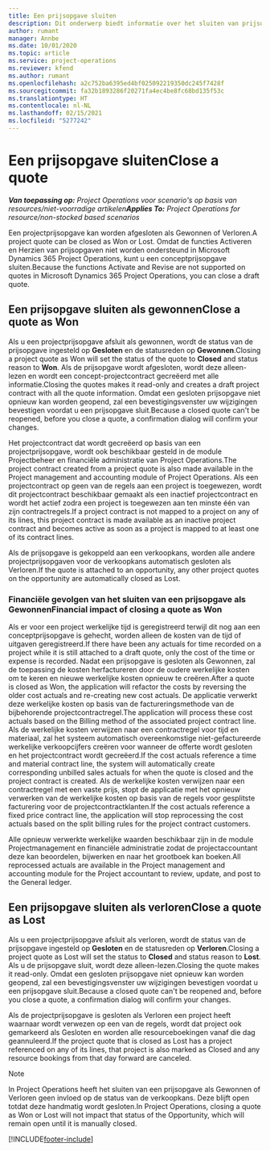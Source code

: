 ```yaml
---
title: Een prijsopgave sluiten
description: Dit onderwerp biedt informatie over het sluiten van prijsopgaven in Project Operations.
author: rumant
manager: Annbe
ms.date: 10/01/2020
ms.topic: article
ms.service: project-operations
ms.reviewer: kfend
ms.author: rumant
ms.openlocfilehash: a2c752ba6395ed4bf025092219350dc245f7428f
ms.sourcegitcommit: fa32b1893286f20271fa4ec4be8fc68bd135f53c
ms.translationtype: HT
ms.contentlocale: nl-NL
ms.lasthandoff: 02/15/2021
ms.locfileid: "5277242"
---
```

# <a name="close-a-quote"></a><span data-ttu-id="601c9-103">Een prijsopgave sluiten</span><span class="sxs-lookup"><span data-stu-id="601c9-103">Close a quote</span></span>

<span data-ttu-id="601c9-104">_**Van toepassing op:** Project Operations voor scenario's op basis van resources/niet-voorradige artikelen_</span><span class="sxs-lookup"><span data-stu-id="601c9-104">_**Applies To:** Project Operations for resource/non-stocked based scenarios_</span></span>

<span data-ttu-id="601c9-105">Een projectprijsopgave kan worden afgesloten als Gewonnen of Verloren.</span><span class="sxs-lookup"><span data-stu-id="601c9-105">A project quote can be closed as Won or Lost.</span></span> <span data-ttu-id="601c9-106">Omdat de functies Activeren en Herzien van prijsopgaven niet worden ondersteund in Microsoft Dynamics 365 Project Operations, kunt u een conceptprijsopgave sluiten.</span><span class="sxs-lookup"><span data-stu-id="601c9-106">Because the functions Activate and Revise are not supported on quotes in Microsoft Dynamics 365 Project Operations, you can close a draft quote.</span></span>

## <a name="close-a-quote-as-won"></a><span data-ttu-id="601c9-107">Een prijsopgave sluiten als gewonnen</span><span class="sxs-lookup"><span data-stu-id="601c9-107">Close a quote as Won</span></span>

<span data-ttu-id="601c9-108">Als u een projectprijsopgave afsluit als gewonnen, wordt de status van de prijsopgave ingesteld op **Gesloten** en de statusreden op **Gewonnen**.</span><span class="sxs-lookup"><span data-stu-id="601c9-108">Closing a project quote as Won will set the status of the quote to **Closed** and status reason to **Won**.</span></span> <span data-ttu-id="601c9-109">Als de prijsopgave wordt afgesloten, wordt deze alleen-lezen en wordt een concept-projectcontract gecreëerd met alle informatie.</span><span class="sxs-lookup"><span data-stu-id="601c9-109">Closing the quotes makes it read-only and creates a draft project contract with all the quote information.</span></span> <span data-ttu-id="601c9-110">Omdat een gesloten prijsopgave niet opnieuw kan worden geopend, zal een bevestigingsvenster uw wijzigingen bevestigen voordat u een prijsopgave sluit.</span><span class="sxs-lookup"><span data-stu-id="601c9-110">Because a closed quote can't be reopened, before you close a quote, a confirmation dialog will confirm your changes.</span></span>

<span data-ttu-id="601c9-111">Het projectcontract dat wordt gecreëerd op basis van een projectprijsopgave, wordt ook beschikbaar gesteld in de module Projectbeheer en financiële administratie van Project Operations.</span><span class="sxs-lookup"><span data-stu-id="601c9-111">The project contract created from a project quote is also made available in the Project management and accounting module of Project Operations.</span></span> <span data-ttu-id="601c9-112">Als een projectcontract op geen van de regels aan een project is toegewezen, wordt dit projectcontract beschikbaar gemaakt als een inactief projectcontract en wordt het actief zodra een project is toegewezen aan ten minste één van zijn contractregels.</span><span class="sxs-lookup"><span data-stu-id="601c9-112">If a project contract is not mapped to a project on any of its lines, this project contract is made available as an inactive project contract and becomes active as soon as a project is mapped to at least one of its contract lines.</span></span>

<span data-ttu-id="601c9-113">Als de prijsopgave is gekoppeld aan een verkoopkans, worden alle andere projectprijsopgaven voor de verkoopkans automatisch gesloten als Verloren.</span><span class="sxs-lookup"><span data-stu-id="601c9-113">If the quote is attached to an opportunity, any other project quotes on the opportunity are automatically closed as Lost.</span></span>

### <a name="financial-impact-of-closing-a-quote-as-won"></a><span data-ttu-id="601c9-114">Financiële gevolgen van het sluiten van een prijsopgave als Gewonnen</span><span class="sxs-lookup"><span data-stu-id="601c9-114">Financial impact of closing a quote as Won</span></span>

<span data-ttu-id="601c9-115">Als er voor een project werkelijke tijd is geregistreerd terwijl dit nog aan een conceptprijsopgave is gehecht, worden alleen de kosten van de tijd of uitgaven geregistreerd.</span><span class="sxs-lookup"><span data-stu-id="601c9-115">If there have been any actuals for time recorded on a project while it is still attached to a draft quote, only the cost of the time or expense is recorded.</span></span> <span data-ttu-id="601c9-116">Nadat een prijsopgave is gesloten als Gewonnen, zal de toepassing de kosten herfactureren door de oudere werkelijke kosten om te keren en nieuwe werkelijke kosten opnieuw te creëren.</span><span class="sxs-lookup"><span data-stu-id="601c9-116">After a quote is closed as Won, the application will refactor the costs by reversing the older cost actuals and re-creating new cost actuals.</span></span> <span data-ttu-id="601c9-117">De applicatie verwerkt deze werkelijke kosten op basis van de factureringsmethode van de bijbehorende projectcontractregel.</span><span class="sxs-lookup"><span data-stu-id="601c9-117">The application will process these cost actuals based on the Billing method of the associated project contract line.</span></span> <span data-ttu-id="601c9-118">Als de werkelijke kosten verwijzen naar een contractregel voor tijd en materiaal, zal het systeem automatisch overeenkomstige niet-gefactureerde werkelijke verkoopcijfers creëren voor wanneer de offerte wordt gesloten en het projectcontract wordt gecreëerd.</span><span class="sxs-lookup"><span data-stu-id="601c9-118">If the cost actuals reference a time and material contract line, the system will automatically create corresponding unbilled sales actuals for when the quote is closed and the project contract is created.</span></span> <span data-ttu-id="601c9-119">Als de werkelijke kosten verwijzen naar een contractregel met een vaste prijs, stopt de applicatie met het opnieuw verwerken van de werkelijke kosten op basis van de regels voor gesplitste facturering voor de projectcontractklanten.</span><span class="sxs-lookup"><span data-stu-id="601c9-119">If the cost actuals reference a fixed price contract line, the application will stop reprocessing the cost actuals based on the split billing rules for the project contract customers.</span></span>

<span data-ttu-id="601c9-120">Alle opnieuw verwerkte werkelijke waarden beschikbaar zijn in de module Projectmanagement en financiële administratie zodat de projectaccountant deze kan beoordelen, bijwerken en naar het grootboek kan boeken.</span><span class="sxs-lookup"><span data-stu-id="601c9-120">All reprocessed actuals are available in the Project management and accounting module for the Project accountant to review, update, and post to the General ledger.</span></span> 

## <a name="close-a-quote-as-lost"></a><span data-ttu-id="601c9-121">Een prijsopgave sluiten als verloren</span><span class="sxs-lookup"><span data-stu-id="601c9-121">Close a quote as Lost</span></span>

<span data-ttu-id="601c9-122">Als u een projectprijsopgave afsluit als verloren, wordt de status van de prijsopgave ingesteld op **Gesloten** en de statusreden op **Verloren**.</span><span class="sxs-lookup"><span data-stu-id="601c9-122">Closing a project quote as Lost will set the status to **Closed** and status reason to **Lost**.</span></span> <span data-ttu-id="601c9-123">Als u de prijsopgave sluit, wordt deze alleen-lezen.</span><span class="sxs-lookup"><span data-stu-id="601c9-123">Closing the quote makes it read-only.</span></span> <span data-ttu-id="601c9-124">Omdat een gesloten prijsopgave niet opnieuw kan worden geopend, zal een bevestigingsvenster uw wijzigingen bevestigen voordat u een prijsopgave sluit.</span><span class="sxs-lookup"><span data-stu-id="601c9-124">Because a closed quote can't be reopened and, before you close a quote, a confirmation dialog will confirm your changes.</span></span>

<span data-ttu-id="601c9-125">Als de projectprijsopgave is gesloten als Verloren een project heeft waarnaar wordt verwezen op een van de regels, wordt dat project ook gemarkeerd als Gesloten en worden alle resourceboekingen vanaf die dag geannuleerd.</span><span class="sxs-lookup"><span data-stu-id="601c9-125">If the project quote that is closed as Lost has a project referenced on any of its lines, that project is also marked as Closed and any resource bookings from that day forward are canceled.</span></span>

> [!NOTE]
> <span data-ttu-id="601c9-126">In Project Operations heeft het sluiten van een prijsopgave als Gewonnen of Verloren geen invloed op de status van de verkoopkans. Deze blijft open totdat deze handmatig wordt gesloten.</span><span class="sxs-lookup"><span data-stu-id="601c9-126">In Project Operations, closing a quote as Won or Lost will not impact that status of the Opportunity, which will remain open until it is manually closed.</span></span>


[!INCLUDE[footer-include](../includes/footer-banner.md)]
